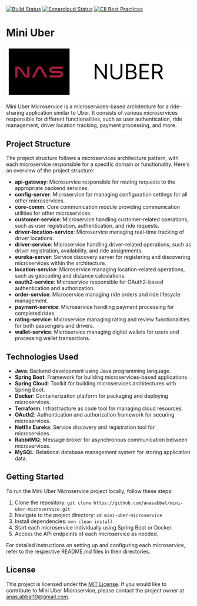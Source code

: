 [![Build Status](https://travis-ci.com/coma123/Spring-Boot-Blog-REST-API.svg?branch=development)](https://travis-ci.com/coma123/Spring-Boot-Blog-REST-API) [![Sonarcloud Status](https://sonarcloud.io/api/project_badges/measure?project=coma123_Spring-Boot-Blog-REST-API&metric=alert_status)](https://sonarcloud.io/dashboard?id=coma123_Spring-Boot-Blog-REST-API) [![CII Best Practices](https://bestpractices.coreinfrastructure.org/projects/3706/badge)](https://bestpractices.coreinfrastructure.org/projects/3706)

# Mini Uber
![logo](./img/back.png)

Mini Uber Microservice is a microservices-based architecture for a ride-sharing application similar to Uber. It consists of various microservices responsible for different functionalities, such as user authentication, ride management, driver location tracking, payment processing, and more.

## Project Structure

The project structure follows a microservices architecture pattern, with each microservice responsible for a specific domain or functionality. Here's an overview of the project structure:

- **api-gateway**: Microservice responsible for routing requests to the appropriate backend services.
- **config-server**: Microservice for managing configuration settings for all other microservices.
- **core-comm**: Core communication module providing communication utilities for other microservices.
- **customer-service**: Microservice handling customer-related operations, such as user registration, authentication, and ride requests.
- **driver-location-service**: Microservice managing real-time tracking of driver locations.
- **driver-service**: Microservice handling driver-related operations, such as driver registration, availability, and ride assignments.
- **eureka-server**: Service discovery server for registering and discovering microservices within the architecture.
- **location-service**: Microservice managing location-related operations, such as geocoding and distance calculations.
- **oauth2-service**: Microservice responsible for OAuth2-based authentication and authorization.
- **order-service**: Microservice managing ride orders and ride lifecycle management.
- **payment-service**: Microservice handling payment processing for completed rides.
- **rating-service**: Microservice managing rating and review functionalities for both passengers and drivers.
- **wallet-service**: Microservice managing digital wallets for users and processing wallet transactions.

## Technologies Used

- **Java**: Backend development using Java programming language.
- **Spring Boot**: Framework for building microservices-based applications.
- **Spring Cloud**: Toolkit for building microservices architectures with Spring Boot.
- **Docker**: Containerization platform for packaging and deploying microservices.
- **Terraform**: Infrastructure as code tool for managing cloud resources.
- **OAuth2**: Authentication and authorization framework for securing microservices.
- **Netflix Eureka**: Service discovery and registration tool for microservices.
- **RabbitMQ**: Message broker for asynchronous communication between microservices.
- **MySQL**: Relational database management system for storing application data.

## Getting Started

To run the Mini Uber Microservice project locally, follow these steps:

1. Clone the repository: `git clone https://github.com/anasabbal/mini-uber-microservice.git`
2. Navigate to the project directory: `cd mini-uber-microservice`
3. Install dependencies: `mvn clean install`
4. Start each microservice individually using Spring Boot or Docker.
5. Access the API endpoints of each microservice as needed.

For detailed instructions on setting up and configuring each microservice, refer to the respective README.md files in their directories.

## License

This project is licensed under the [MIT License](LICENSE).
If you would like to contribute to Mini Uber Microservice, please contact the project owner at [anas.abbal10@gmail.com](mailto:anas.abbal10@gmail.com).

